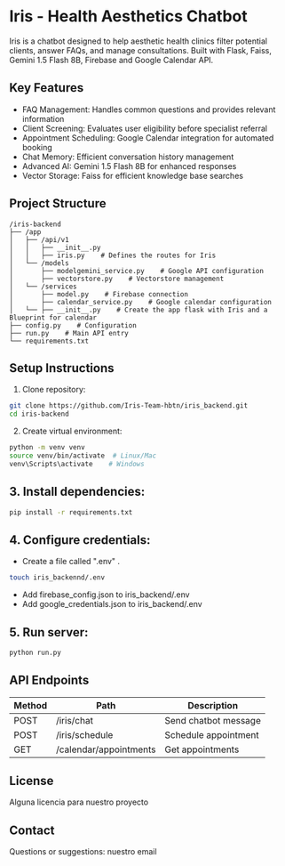 # Iris - Health Aesthetics Chatbot

Iris is a chatbot designed to help aesthetic health clinics filter potential clients, answer FAQs, and manage consultations. Built with Flask, Faiss, Gemini 1.5 Flash 8B, Firebase and Google Calendar API.

## Key Features

- FAQ Management: Handles common questions and provides relevant information
- Client Screening: Evaluates user eligibility before specialist referral
- Appointment Scheduling: Google Calendar integration for automated booking
- Chat Memory: Efficient conversation history management
- Advanced AI: Gemini 1.5 Flash 8B for enhanced responses
- Vector Storage: Faiss for efficient knowledge base searches

## Project Structure

```
/iris-backend
├── /app
│   ├── /api/v1
│   │   ├── __init__.py
│   │   ├── iris.py    # Defines the routes for Iris
│   └── /models
│       ├── modelgemini_service.py    # Google API configuration
│       ├── vectorstore.py    # Vectorstore management
│   └── /services
│       ├── model.py    # Firebase connection
│       ├── calendar_service.py    # Google calendar configuration
│   └── ├── __init__.py    # Create the app flask with Iris and a Blueprint for calendar
├── config.py    # Configuration
├── run.py    # Main API entry
└── requirements.txt
```

## Setup Instructions

1. Clone repository:

```bash
git clone https://github.com/Iris-Team-hbtn/iris_backend.git
cd iris-backend
```

2. Create virtual environment:

```bash
python -m venv venv
source venv/bin/activate  # Linux/Mac
venv\Scripts\activate    # Windows
```

## 3. Install dependencies:

```bash
pip install -r requirements.txt
```

## 4. Configure credentials:

- Create a file called ".env" .

```bash
touch iris_backennd/.env
```

- Add firebase_config.json to iris_backend/.env
- Add google_credentials.json to iris_backend/.env

## 5. Run server:

```bash
python run.py
```

## API Endpoints

| Method | Path | Description |
|--------|------|-------------|
| POST | /iris/chat | Send chatbot message |
| POST | /iris/schedule | Schedule appointment |
| GET | /calendar/appointments | Get appointments |     # Aun por implementar

## License

Alguna licencia para nuestro proyecto

## Contact

Questions or suggestions: nuestro email